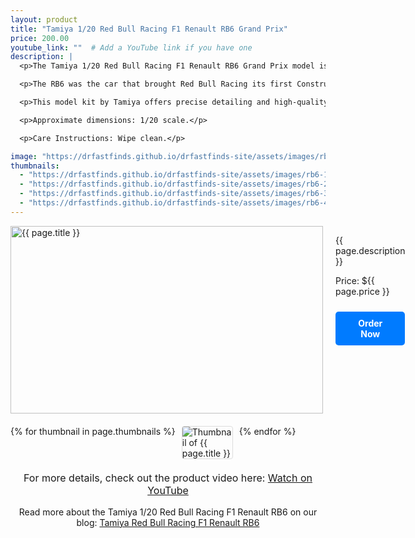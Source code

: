```yaml
---
layout: product
title: "Tamiya 1/20 Red Bull Racing F1 Renault RB6 Grand Prix"
price: 200.00
youtube_link: ""  # Add a YouTube link if you have one
description: |
  <p>The Tamiya 1/20 Red Bull Racing F1 Renault RB6 Grand Prix model is an exceptional kit for enthusiasts and collectors. This detailed model captures the essence of one of the most successful Formula 1 cars in history, known for its innovative design and high performance.</p>

  <p>The RB6 was the car that brought Red Bull Racing its first Constructors' and Drivers' World Championship in 2010, driven by Sebastian Vettel and Mark Webber. With a 2.4L Renault RS27 V8 engine, limited to 18,000 RPM, and an aerodynamic design by Adrian Newey, the RB6 was a dominant force on the track. It secured 9 race victories, 15 pole positions, and 6 fastest laps during the season.</p>

  <p>This model kit by Tamiya offers precise detailing and high-quality materials, allowing you to recreate the iconic look of the Red Bull RB6 with its distinct carbon fiber composite chassis and pushrod suspension. The attention to detail includes the semi-automatic gearbox and Bridgestone tires on 13" OZ wheels.</p>

  <p>Approximate dimensions: 1/20 scale.</p>

  <p>Care Instructions: Wipe clean.</p>

image: "https://drfastfinds.github.io/drfastfinds-site/assets/images/rb6.jpg"
thumbnails:
  - "https://drfastfinds.github.io/drfastfinds-site/assets/images/rb6-1.jpg"
  - "https://drfastfinds.github.io/drfastfinds-site/assets/images/rb6-2.jpg"
  - "https://drfastfinds.github.io/drfastfinds-site/assets/images/rb6-3.jpg"
  - "https://drfastfinds.github.io/drfastfinds-site/assets/images/rb6-4.jpg"
---
```


<div class="product-detail">
    <div class="product-image-box">
        <img class="main-image" src="{{ page.image }}" alt="{{ page.title }}">
    </div>
    <div class="product-text">
        <p>{{ page.description }}</p>
        <p>Price: ${{ page.price }}</p>
        <a href="{{ site.baseurl }}/order" class="buy-now">Order Now</a>
    </div>
</div>

<div class="thumbnail-carousel">
    {% for thumbnail in page.thumbnails %}
    <img class="thumbnail" src="{{ thumbnail }}" alt="Thumbnail of {{ page.title }}">
    {% endfor %}
</div>

<div style="text-align: center;">
    <p class="youtube-link">For more details, check out the product video here: 
        <a href="{{ page.youtube_link }}" target="_blank">Watch on YouTube</a>
    </p>
    <p>Read more about the Tamiya 1/20 Red Bull Racing F1 Renault RB6 on our blog: 
        <a href="https://drfastfinds.github.io/drfastfinds-site/collectibles/model%20kits/tamiya/red%20bull/rb6/2024/09/25/tamiya-red-bull-racing-f1-renault-rb6.html">Tamiya Red Bull Racing F1 Renault RB6</a>
    </p>
</div>

<style>
.product-detail {
    display: flex;
    align-items: flex-start;
    gap: 20px;
    margin-bottom: 20px;
}

.product-image-box {
    flex-shrink: 0;
    width: 500px; 
    height: 300px; 
    overflow: hidden; 
}

.main-image {
    width: 100%; 
    height: 100%; 
    object-fit: contain; 
    display: block;
}

.product-text {
    max-width: 400px;
    flex-grow: 1;
}

.thumbnail-carousel {
    margin-top: 20px;
    display: flex;
    flex-wrap: wrap; 
    gap: 10px;
    justify-content: flex-start;
}

.thumbnail {
    max-width: 80px;
    cursor: pointer;
    border: 1px solid #ddd;
    border-radius: 4px;
}

.youtube-link {
    text-align: center;
    margin-top: 20px;
    font-size: 16px;
}

.buy-now {
    display: inline-block;
    padding: 10px 20px;
    margin-top: 10px;
    background-color: #007bff;
    color: #fff;
    text-decoration: none;
    border-radius: 5px;
    font-weight: bold;
    text-align: center;
}

.buy-now:hover {
    background-color: #0056b3;
}
</style>

<script>
document.addEventListener('DOMContentLoaded', function() {
    const mainImage = document.querySelector('.main-image');
    const thumbnails = document.querySelectorAll('.thumbnail');

    thumbnails.forEach(thumbnail => {
        thumbnail.addEventListener('click', function() {
            mainImage.src = this.src;
        });
    });
});
</script>

